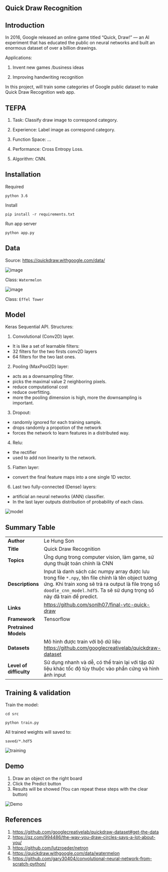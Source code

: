 Quick Draw Recognition
--

## Introduction
In 2016, Google released an online game titled “Quick, Draw!” — an AI experiment that has educated the public on neural networks and built an enormous dataset of over a billion drawings.

Applications:

1. Invent new games /business ideas

2. Improving handwriting recognition

In this project, will train some categories of Google public dataset to make Quick Draw Recognition web app. 

## TEFPA

1. Task: Classify draw image to correspond category.

2. Experience: Label image as correspond category.

3. Function Space: ...

4. Performance: Cross Entropy Loss.

5. Algorithm: CNN.


## Installation 

Required

```python 3.6```


Install 

```pip install -r requirements.txt```

Run app server

```python app.py```


## Data

Source: https://quickdraw.withgoogle.com/data/

![image](images/sample1.png)

Class: ```Watermelon```

![image](images/sample2.png)

Class: ```Effel Tower```


## Model

Keras Sequential API.
Structures:

1. Convolutional (Conv2D) layer. 
- It is like a set of learnable filters: 
- 32 filters for the two firsts conv2D layers 
- 64 filters for the two last ones.

2. Pooling (MaxPool2D) layer: 
- acts as a downsampling filter.
- picks the maximal value 2 neighboring pixels. 
- reduce computational cost
- reduce overfitting. 
- more the pooling dimension is high, more the downsampling is important.

3. Dropout: 
- randomly ignored for each training sample. 
- drops randomly a propotion of the network 
- forces the network to learn features in a distributed way.

4. Relu: 
- the rectifier
- used to add non linearity to the network.

5. Flatten layer: 
- convert the final feature maps into a one single 1D vector. 

6. Last two fully-connected (Dense) layers:
- artificial an neural networks (ANN) classifier. 
- In the last layer outputs distribution of probability of each class.


![model](images/models.png)

## Summary Table
|      | |
| ---------- |-------------------|
| **Author**       | Le Hung Son|
| **Title**        | Quick Draw Recognition |
| **Topics**       | Ứng dụng trong computer vision, làm game, sử dụng thuật toán chính là CNN|
| **Descriptions** | Input là danh sách các numpy array được lưu trong file ```*.npy```, tên file chính là tên object tương ứng. Khi train xong sẽ trả ra output là file trọng số ```doodle_cnn_model.hdf5```. Ta sẽ sử dụng trọng số này đã train để predict.|
| **Links**        | https://github.com/sonlh07/final-vtc-quick-draw |
| **Framework**    | Tensorflow|
| **Pretrained Models**  | |
| **Datasets**     |Mô hình được train với bộ dữ liệu https://github.com/googlecreativelab/quickdraw-dataset|
| **Level of difficulty**|Sử dụng nhanh và dễ, có thể train lại với tập dữ liệu khác tốc độ tùy thuộc vào phần cứng và hình ảnh input|


## Training & validation

Train the model:

```cd src```

```python train.py```

All trained weights will saved to:

```saved/*.hdf5```

![training](images/train.png)


## Demo

1. Draw an object on the right board
2. Click the Predict button
3. Results will be showed
(You can repeat these steps with the clear button)

![Demo](images/demo.png)

## References
1. https://github.com/googlecreativelab/quickdraw-dataset#get-the-data
2. https://qz.com/994486/the-way-you-draw-circles-says-a-lot-about-you/
3. https://github.com/lutzroeder/netron
4. https://quickdraw.withgoogle.com/data/watermelon
5. https://github.com/gary30404/convolutional-neural-network-from-scratch-python/
